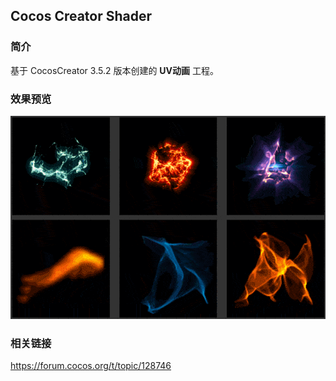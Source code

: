 ## Cocos Creator Shader

### 简介
基于 CocosCreator 3.5.2 版本创建的 **UV动画** 工程。

### 效果预览
![image](../../../gif/202207/2022072101.gif)

### 相关链接 
https://forum.cocos.org/t/topic/128746